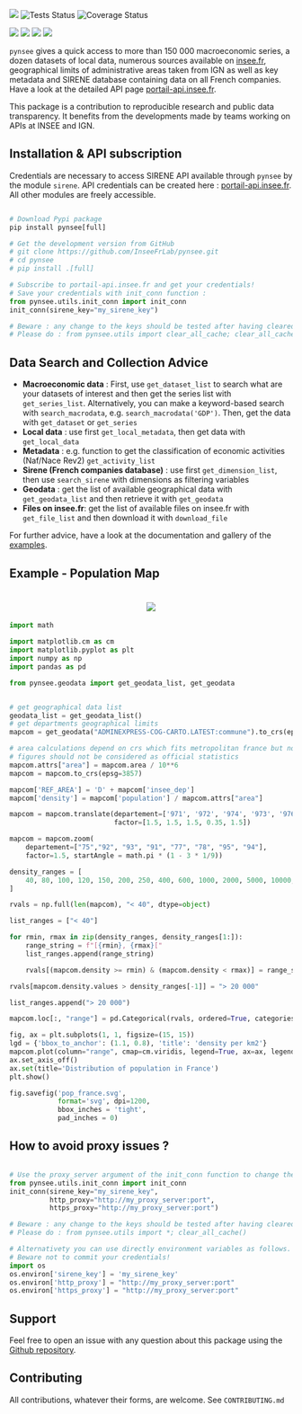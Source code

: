 
[![](https://badge.fury.io/py/pynsee.svg)](https://pypi.org/project/pynsee/)
![Tests Status](https://raw.githubusercontent.com/InseeFrLab/pynsee/refs/heads/master/reports/tests-badge.svg)
![Coverage Status](https://raw.githubusercontent.com/InseeFrLab/pynsee/refs/heads/master/reports/coverage-badge.svg)

<!-- [![](https://github.com/InseeFrLab/pynsee/actions/workflows/pkgTests.yml/badge.svg)](https://github.com/InseeFrLab/pynsee/actions)
[![](https://github.com/InseeFrLab/pynsee/actions/workflows/examples.yml/badge.svg)](https://github.com/InseeFrLab/pynsee/actions) -->
<!-- [![](https://codecov.io/gh/InseeFrLab/pynsee/branch/master/graph/badge.svg?token=TO96FMWRHK)](https://codecov.io/gh/InseeFrLab/pynsee?branch=master) -->
[![](https://readthedocs.org/projects/pynsee/badge/?version=latest)](https://pynsee.readthedocs.io/en/latest/?badge=latest)
[![](https://img.shields.io/badge/python-3.9%20%7C%203.10%20%7C%203.11%20%7C%203.12-blue.svg)](https://www.python.org/)
[![](https://img.shields.io/badge/code%20style-black-000000.svg)](https://pypi.org/project/black/)
[![](https://img.shields.io/pypi/dm/pynsee)](https://pypistats.org/packages/pynsee)


``pynsee`` gives a quick access to more than 150 000 macroeconomic series,
a dozen datasets of local data, numerous sources available on [insee.fr](https://www.insee.fr),
geographical limits of administrative areas taken from IGN
as well as key metadata and SIRENE database containing data on all French companies.
Have a look at the detailed API page [portail-api.insee.fr](https://portail-api.insee.fr/).

This package is a contribution to reproducible research and public data transparency.
It benefits from the developments made by teams working on APIs at INSEE and IGN.

## Installation & API subscription

Credentials are necessary to access SIRENE API available through `pynsee` by the module `sirene`. API credentials can be created here : [portail-api.insee.fr](https://portail-api.insee.fr/). All other modules are freely accessible.

```python

# Download Pypi package
pip install pynsee[full]

# Get the development version from GitHub
# git clone https://github.com/InseeFrLab/pynsee.git
# cd pynsee
# pip install .[full]

# Subscribe to portail-api.insee.fr and get your credentials!
# Save your credentials with init_conn function :
from pynsee.utils.init_conn import init_conn
init_conn(sirene_key="my_sirene_key")

# Beware : any change to the keys should be tested after having cleared the cache
# Please do : from pynsee.utils import clear_all_cache; clear_all_cache()
```

##  Data Search and Collection Advice

* **Macroeconomic data** :
   First, use ``get_dataset_list`` to search what are your datasets of interest and then get the series list with ``get_series_list``.
   Alternatively, you can make a keyword-based search with ``search_macrodata``, e.g. ``search_macrodata('GDP')``.
   Then, get the data with ``get_dataset`` or ``get_series``
* **Local data** : use first ``get_local_metadata``, then get data with ``get_local_data``
* **Metadata** : e.g. function to get the classification of economic activities (Naf/Nace Rev2) ``get_activity_list``
* **Sirene (French companies database)** : use first ``get_dimension_list``, then use ``search_sirene`` with dimensions as filtering variables
* **Geodata** : get the list of available geographical data with ``get_geodata_list`` and then retrieve it with ``get_geodata``
* **Files on insee.fr**: get the list of available files on insee.fr with ``get_file_list`` and then download it with ``download_file``

For further advice, have a look at the documentation and gallery of the [examples](https://pynsee.readthedocs.io/en/latest/examples.html).


## Example - Population Map

<h1 align="center">
<img src="https://raw.githubusercontent.com/InseeFrLab/pynsee/master/docs/_static/popfrance.png">
</h1>

```python
import math

import matplotlib.cm as cm
import matplotlib.pyplot as plt
import numpy as np
import pandas as pd

from pynsee.geodata import get_geodata_list, get_geodata


# get geographical data list
geodata_list = get_geodata_list()
# get departments geographical limits
mapcom = get_geodata("ADMINEXPRESS-COG-CARTO.LATEST:commune").to_crs(epsg=3035)

# area calculations depend on crs which fits metropolitan france but not overseas departements
# figures should not be considered as official statistics
mapcom.attrs["area"] = mapcom.area / 10**6
mapcom = mapcom.to_crs(epsg=3857)

mapcom['REF_AREA'] = 'D' + mapcom['insee_dep']
mapcom['density'] = mapcom['population'] / mapcom.attrs["area"]

mapcom = mapcom.translate(departement=['971', '972', '974', '973', '976'],
                          factor=[1.5, 1.5, 1.5, 0.35, 1.5])

mapcom = mapcom.zoom(
    departement=["75","92", "93", "91", "77", "78", "95", "94"],
    factor=1.5, startAngle = math.pi * (1 - 3 * 1/9))

density_ranges = [
    40, 80, 100, 120, 150, 200, 250, 400, 600, 1000, 2000, 5000, 10000, 20000
]

rvals = np.full(len(mapcom), "< 40", dtype=object)

list_ranges = ["< 40"]

for rmin, rmax in zip(density_ranges, density_ranges[1:]):
    range_string = f"[{rmin}, {rmax}["
    list_ranges.append(range_string)

    rvals[(mapcom.density >= rmin) & (mapcom.density < rmax)] = range_string

rvals[mapcom.density.values > density_ranges[-1]] = "> 20 000"

list_ranges.append("> 20 000")

mapcom.loc[:, "range"] = pd.Categorical(rvals, ordered=True, categories=list_ranges)

fig, ax = plt.subplots(1, 1, figsize=(15, 15))
lgd = {'bbox_to_anchor': (1.1, 0.8), 'title': 'density per km2'}
mapcom.plot(column="range", cmap=cm.viridis, legend=True, ax=ax, legend_kwds=lgd)
ax.set_axis_off()
ax.set(title='Distribution of population in France')
plt.show()

fig.savefig('pop_france.svg',
            format='svg', dpi=1200,
            bbox_inches = 'tight',
            pad_inches = 0)
```

## How to avoid proxy issues ?

```python

# Use the proxy_server argument of the init_conn function to change the proxy server address
from pynsee.utils.init_conn import init_conn
init_conn(sirene_key="my_sirene_key",
          http_proxy="http://my_proxy_server:port",
          https_proxy="http://my_proxy_server:port")

# Beware : any change to the keys should be tested after having cleared the cache
# Please do : from pynsee.utils import *; clear_all_cache()

# Alternativety you can use directly environment variables as follows.
# Beware not to commit your credentials!
import os
os.environ['sirene_key'] = 'my_sirene_key'
os.environ['http_proxy'] = "http://my_proxy_server:port"
os.environ['https_proxy'] = "http://my_proxy_server:port"

```

## Support

Feel free to open an issue with any question about this package using the [Github repository](https://github.com/InseeFrLab/pynsee/issues).

## Contributing

All contributions, whatever their forms, are welcome. See ``CONTRIBUTING.md``
